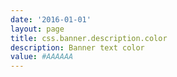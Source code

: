 ```yaml
---
date: '2016-01-01'
layout: page
title: css.banner.description.color
description: Banner text color 
value: #AAAAAA 
---
```

